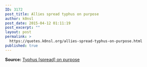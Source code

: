 ```yaml
---
ID: 3172
post_title: Allies spread typhus on purpose
author: k0nsl
post_date: 2015-04-12 01:11:19
post_excerpt: ""
layout: post
permalink: >
  https://quotes.k0nsl.org/allies-spread-typhus-on-purpose.html
published: true
---
```

<strong>Source:</strong> <a href="https://forum.codoh.com/viewtopic.php?f=2&t=9434#p71663" title="Typhus spread on purpose by Allies" target="_blank">Typhus [spread] on purpose</a>